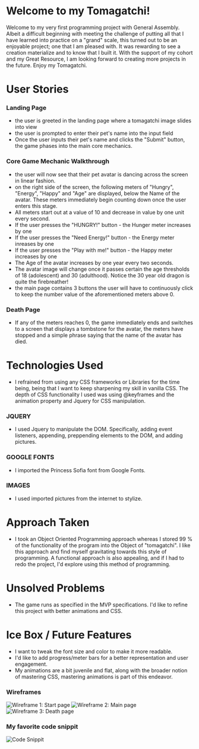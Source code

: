 # Welcome to my Tomagatchi!

Welcome to my very first programming project with General Assembly.  Albeit a difficult beginning with meeting the challenge of putting all that I have learned into practice on a "grand" scale, this turned out to be an enjoyable project; one that I am pleased with.  It was rewarding to see a creation materialize and to know that I built it.  With the support of my cohort and my Great Resource, I am looking forward to creating more projects in the future.  Enjoy my Tomagatchi.  

# User Stories
### Landing Page
- the user is greeted in the landing page where a tomagatchi image slides into view
- the user is prompted to enter their pet's name into the input field
- Once the user inputs their pet's name and clicks the "Submit" button, the game phases into the main core mechanics.

### Core Game Mechanic Walkthrough
- the user will now see that their pet avatar is dancing across the screen in linear fashion.
- on the right side of the screen, the following meters of "Hungry", "Energy", "Happy" and "Age" are displayed, below the Name of the avatar.  These meters immediately begin counting down once the user enters this stage.
- All meters start out at a value of 10 and decrease in value by one unit every second. 
- If the user presses the "HUNGRY!" button - the Hunger meter increases by one
- If the user presses the "Need Energy!" button - the Energy meter inreases by one
- If the user presses the "Play with me!" button - the Happy meter increases by one
- The Age of the avatar increases by one year every two seconds.  
- The avatar image will change once it passes certain the age thresholds of 18 (adolescent) and 30 (adulthood).  Notice the 30 year old dragon is quite the firebreather!    
- the main page contains 3 buttons the user will have to continuously click to keep the number value of the aforementioned meters above 0.  

### Death Page
- If any of the meters reaches 0, the game immediately ends and switches to a screen that displays a tombstone for the avatar, the meters have stopped and a simple phrase saying that the name of the avatar has died.  

# Technologies Used

- I refrained from using any CSS frameworks or Libraries for the time being, being that I want to keep sharpening my skill in vanilla CSS.  The depth of CSS functionality I used was using @keyframes and the animation property and Jquery for CSS manipulation.  

### JQUERY
- I used Jquery to manipulate the DOM.  Specifically, adding event listeners, appending, preppending elements to the DOM, and adding pictures.  

### GOOGLE FONTS
- I imported the Princess Sofia font from Google Fonts. 

### IMAGES
- I used imported pictures from the internet to stylize.

# Approach Taken

- I took an Object Oriented Programming approach whereas I stored 99 % of the functionality of the program into the Object of "tomagatchi".  I like this approach and find myself gravitating towards this style of programming.  A functional approach is also appealing, and if I had to redo the project, I'd explore using this method of programming.

# Unsolved Problems

- The game runs as specified in the MVP specifications.  I'd like to refine this project with better animations and CSS.

# Ice Box / Future Features

- I want to tweak the font size and color to make it more readable.
- I'd like to add progress/meter bars for a better representation and user engagement.  
- My animations are a bit juvenile and flat, along with the broader notion of mastering CSS, mastering animations is part of this endeavor.  

### Wireframes

![Wireframe 1: Start page](images/wireframe1.png)
![Wireframe 2: Main page](images/wireframe2.png)
![Wireframe 3: Death page](images/wireframe3.png)

### My favorite code snippit

![Code Snippit](images/Codesnippit.png)
